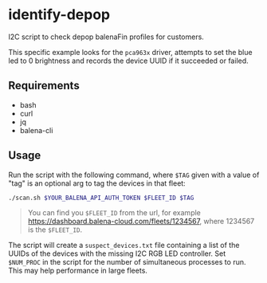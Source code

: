 # identify-depop

I2C script to check depop balenaFin profiles for customers.

This specific example looks for the `pca963x` driver, attempts to set the blue led to 0 brightness and records the device UUID if it succeeded or failed.

## Requirements

- bash
- curl
- jq
- balena-cli

## Usage

Run the script with the following command, where `$TAG` given with a value of "tag" is an optional arg to tag the devices in that fleet:

```bash
./scan.sh $YOUR_BALENA_API_AUTH_TOKEN $FLEET_ID $TAG
```

> You can find you `$FLEET_ID` from the url, for example https://dashboard.balena-cloud.com/fleets/1234567, where 1234567 is the `$FLEET_ID`.

The script will create a `suspect_devices.txt` file containing a list of the UUIDs of the devices with the missing I2C RGB LED controller.
Set `$NUM_PROC` in the script for the number of simultaneous processes to run.
This may help performance in large fleets.
